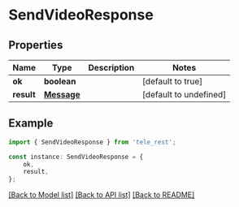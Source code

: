 # SendVideoResponse


## Properties

Name | Type | Description | Notes
------------ | ------------- | ------------- | -------------
**ok** | **boolean** |  | [default to true]
**result** | [**Message**](Message.md) |  | [default to undefined]

## Example

```typescript
import { SendVideoResponse } from 'tele_rest';

const instance: SendVideoResponse = {
    ok,
    result,
};
```

[[Back to Model list]](../README.md#documentation-for-models) [[Back to API list]](../README.md#documentation-for-api-endpoints) [[Back to README]](../README.md)
